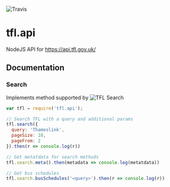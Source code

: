 ![Travis](https://travis-ci.org/easyCZ/tfl.api.svg)

# tfl.api
NodeJS API for https://api.tfl.gov.uk/



## Documentation

### Search
Implements method supported by ![TFL Search](https://api.tfl.gov.uk/#Search)

```javascript
var tfl = require('tfl.api');

// Search TFL with a query and additional params
tfl.search({
  query: 'Thameslink',
  pageSize: 10,
  pageFrom: 2
}).then(r => console.log(r))

// Get metatdata for search methods
tfl.search.meta().then(metadata => console.log(metatdata))

// Get bus schedules
tfl.search.busSchedules('<query>').then(r => console.log(r))

```
